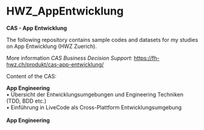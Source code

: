 # HWZ_AppEntwicklung
<b>CAS - App Entwicklung</b>

The following repository contains sample codes and datasets for my studies on App Entwicklung (HWZ Zuerich).

More information <i>CAS Business Decision Support</i>:
https://fh-hwz.ch/produkt/cas-app-entwicklung/

Content of the CAS:

<b>App Engineering</b><br/>
• Übersicht der Entwicklungsumgebungen und Engineering Techniken (TDD, BDD etc.)<br/>
• Einführung in LiveCode als Cross-Plattform Entwicklungsumgebung<br/>
<br/>
<b>App Engineering</b>


